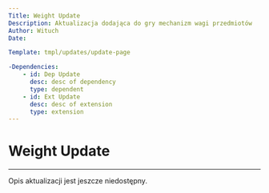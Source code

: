 ```yaml
---
Title: Weight Update
Description: Aktualizacja dodająca do gry mechanizm wagi przedmiotów
Author: Wituch
Date:

Template: tmpl/updates/update-page

-Dependencies:
    - id: Dep Update
      desc: desc of dependency
      type: dependent
    - id: Ext Update
      desc: desc of extension
      type: extension
---
```


# Weight Update
-----

Opis aktualizacji jest jeszcze niedostępny.
